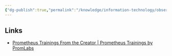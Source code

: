 ```yaml
---
{"dg-publish":true,"permalink":"/knowledge/information-technology/observability/prometheus/","dgPassFrontmatter":true}
---
```


## Links
- [Prometheus Trainings From the Creator | Prometheus Trainings by PromLabs](https://training.promlabs.com/trainings/)
